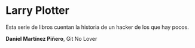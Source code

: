 # Larry Plotter

Esta serie de libros cuentan la historia de un hacker de los que hay pocos.

**Daniel Martínez Piñero**, Git No Lover

